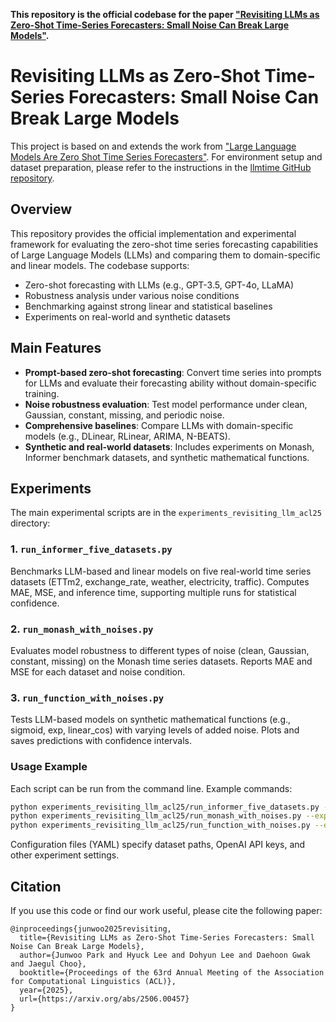 **This repository is the official codebase for the paper ["Revisiting LLMs as Zero-Shot Time-Series Forecasters: Small Noise Can Break Large Models"](https://arxiv.org/pdf/2506.00457).**

# Revisiting LLMs as Zero-Shot Time-Series Forecasters: Small Noise Can Break Large Models

This project is based on and extends the work from ["Large Language Models Are Zero Shot Time Series Forecasters"](https://arxiv.org/abs/2310.07820).
For environment setup and dataset preparation, please refer to the instructions in the [llmtime GitHub repository](https://github.com/ngruver/llmtime).


## Overview

This repository provides the official implementation and experimental framework for evaluating the zero-shot time series forecasting capabilities of Large Language Models (LLMs) and comparing them to domain-specific and linear models. The codebase supports:
- Zero-shot forecasting with LLMs (e.g., GPT-3.5, GPT-4o, LLaMA)
- Robustness analysis under various noise conditions
- Benchmarking against strong linear and statistical baselines
- Experiments on real-world and synthetic datasets

## Main Features
- **Prompt-based zero-shot forecasting**: Convert time series into prompts for LLMs and evaluate their forecasting ability without domain-specific training.
- **Noise robustness evaluation**: Test model performance under clean, Gaussian, constant, missing, and periodic noise.
- **Comprehensive baselines**: Compare LLMs with domain-specific models (e.g., DLinear, RLinear, ARIMA, N-BEATS).
- **Synthetic and real-world datasets**: Includes experiments on Monash, Informer benchmark datasets, and synthetic mathematical functions.

## Experiments

The main experimental scripts are in the `experiments_revisiting_llm_acl25` directory:

### 1. `run_informer_five_datasets.py`
Benchmarks LLM-based and linear models on five real-world time series datasets (ETTm2, exchange_rate, weather, electricity, traffic). Computes MAE, MSE, and inference time, supporting multiple runs for statistical confidence.

### 2. `run_monash_with_noises.py`
Evaluates model robustness to different types of noise (clean, Gaussian, constant, missing) on the Monash time series datasets. Reports MAE and MSE for each dataset and noise condition.

### 3. `run_function_with_noises.py`
Tests LLM-based models on synthetic mathematical functions (e.g., sigmoid, exp, linear_cos) with varying levels of added noise. Plots and saves predictions with confidence intervals.

### Usage Example

Each script can be run from the command line. Example commands:

```bash
python experiments_revisiting_llm_acl25/run_informer_five_datasets.py --exp_model LLMTime-GPT-3.5 --exp_dataset ETTm2
python experiments_revisiting_llm_acl25/run_monash_with_noises.py --exp_model RLinear --noise_type gaussian
python experiments_revisiting_llm_acl25/run_function_with_noises.py --exp_model LLMTime-GPT-4 --func_name sigmoid
```

Configuration files (YAML) specify dataset paths, OpenAI API keys, and other experiment settings.

## Citation

If you use this code or find our work useful, please cite the following paper:

```
@inproceedings{junwoo2025revisiting,
  title={Revisiting LLMs as Zero-Shot Time-Series Forecasters: Small Noise Can Break Large Models},
  author={Junwoo Park and Hyuck Lee and Dohyun Lee and Daehoon Gwak and Jaegul Choo},
  booktitle={Proceedings of the 63rd Annual Meeting of the Association for Computational Linguistics (ACL)},
  year={2025},
  url={https://arxiv.org/abs/2506.00457}
}
```
